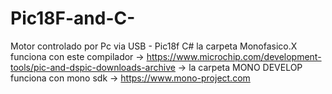 # Pic18F-and-C-
Motor controlado por Pc via USB - Pic18f C#
la carpeta Monofasico.X funciona con este compilador -> https://www.microchip.com/development-tools/pic-and-dspic-downloads-archive
->
la carpeta MONO DEVELOP funciona con mono sdk ->
https://www.mono-project.com

